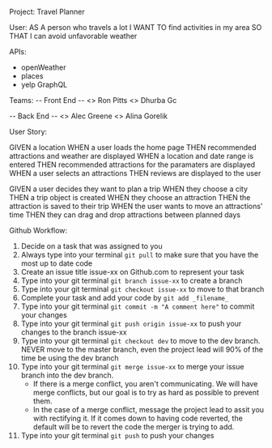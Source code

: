 

Project: Travel Planner 

User: 
AS A person who travels a lot
I WANT TO find activities in my area
SO THAT I can avoid unfavorable weather

APIs:
- openWeather
- places
- yelp GraphQL

Teams:
-- Front End --
<> Ron Pitts
<> Dhurba Gc

-- Back End --
<> Alec Greene
<> Alina Gorelik

User Story: 

<mvp>
GIVEN a location
WHEN a user loads the home page
THEN recommended attractions and weather are displayed
WHEN a location and date range is entered
THEN recommended attractions for the paramaters are displayed
WHEN a user selects an attractions
THEN reviews are displayed to the user
</mvp>

GIVEN a user decides they want to plan a trip
WHEN they choose a city
THEN a trip object is created
WHEN they choose an attraction
THEN the attraction is saved to their trip 
WHEN the user wants to move an attractions' time
THEN they can drag and drop attractions between planned days


Github Workflow:
1. Decide on a task that was assigned to you
2. Always type into your terminal ``` git pull ``` to make sure that you have the most up to date code
3. Create an issue title issue-xx on Github.com to represent your task
4. Type into your git terminal ``` git branch issue-xx ``` to create a branch
5. Type into your git terminal ``` git checkout issue-xx ``` to move to that branch
6. Complete your task and add your code by ``` git add _filename_ ``` 
7. Type into your git terminal ``` git commit -m "A comment here" ``` to commit your changes
8. Type into your git terminal ``` git push origin issue-xx ``` to push your changes to the branch issue-xx
9. Type into your git terminal ``` git checkout dev ``` to move to the dev branch. NEVER move to the master branch, even the project lead will 90% of the time be using the dev branch
10. Type into your git terminal ``` git merge issue-xx ``` to merge your issue branch into the dev branch. 
    - If there is a merge conflict, you aren't communicating. We will have merge conflicts, but our goal is to try as hard as possible to prevent them.
    - In the case of a merge conflict, message the project lead to assit you with rectifying it. If it comes down to having code reverted, the default will be to revert the code the merger is trying to add.
11. Type into your git terminal ``` git push ``` to push your changes 


